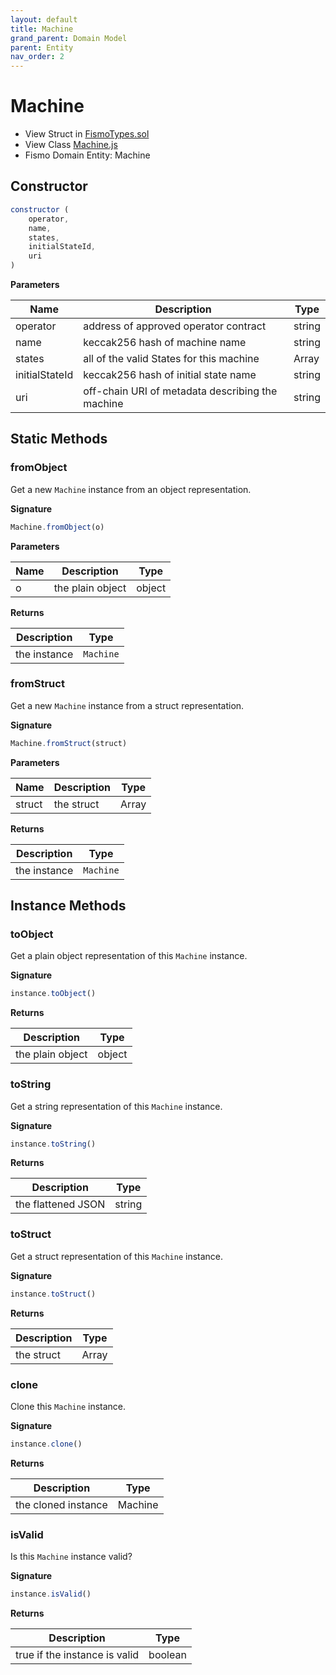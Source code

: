 ```yaml
---
layout: default
title: Machine
grand_parent: Domain Model
parent: Entity
nav_order: 2
---
```

# Machine
* View Struct in [FismoTypes.sol](https://github.com/cliffhall/Fismo/blob/main/contracts/domain/FismoTypes.sol#L19)
* View Class [Machine.js](https://github.com/cliffhall/Fismo/blob/main/scripts/domain/entity/Machine.js)
* Fismo Domain Entity: Machine

## Constructor

```javascript
constructor (
    operator, 
    name, 
    states,
    initialStateId, 
    uri
)
```

**Parameters**

| Name           | Description                                      | Type   |
|----------------|--------------------------------------------------|--------|
| operator    | address of approved operator contract            | string |
| name         | keccak256 hash of machine name                   | string |
| states | all of the valid States for this machine         | Array  |
| initialStateId  | keccak256 hash of initial state name             | string |
| uri    | off-chain URI of metadata describing the machine | string |

## Static Methods

### fromObject
Get a new `Machine` instance from an object representation.

**Signature**
```javascript
Machine.fromObject(o)
```
**Parameters**

| Name     | Description      | Type   |
|----------|------------------|--------|
| o        | the plain object | object | 

**Returns**

| Description       | Type           |
|-------------------|----------------|
| the instance | `Machine` | 

### fromStruct
Get a new `Machine` instance from a struct representation.

**Signature**
```javascript
Machine.fromStruct(struct)
```
**Parameters**

| Name   | Description | Type  |
|--------|-------------|-------|
| struct | the struct  | Array | 

**Returns**

| Description       | Type           |
|-------------------|----------------|
| the instance | `Machine` |

## Instance Methods

### toObject
Get a plain object representation of this `Machine` instance.

**Signature**
```javascript
instance.toObject()
```

**Returns**

| Description      | Type   |
|------------------|--------|
| the plain object | object | 

### toString
Get a string representation of this `Machine` instance.

**Signature**
```javascript
instance.toString()
```

**Returns**

| Description              | Type   |
|--------------------------|--------|
| the flattened JSON | string | 

### toStruct
Get a struct representation of this `Machine` instance.

**Signature**
```javascript
instance.toStruct()
```

**Returns**

| Description | Type  |
|-------------|-------|
| the struct  | Array | 

### clone
Clone this `Machine` instance.

**Signature**
```javascript
instance.clone()
```

**Returns**

| Description         | Type           |
|---------------------|----------------|
| the cloned instance | Machine | 

### isValid
Is this `Machine` instance valid?

**Signature**
```javascript
instance.isValid()
```

**Returns**

| Description                   | Type    |
|-------------------------------|---------|
| true if the instance is valid | boolean | 


